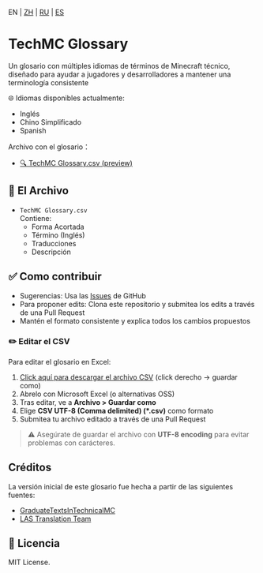 EN | [ZH](README.zh.md) | [RU](README.ru.md) | [ES](README.es.md)
# TechMC Glossary

Un glosario con múltiples idiomas de términos de Minecraft técnico, diseñado para ayudar a jugadores y desarrolladores a mantener una terminología consistente

🌐 Idiomas disponibles actualmente:

- Inglés
- Chino Simplificado
- Spanish

Archivo con el glosario：
- [🔍 TechMC Glossary.csv (preview)](https://github.com/DuskScorpio/TechMC-Glossary/blob/main/TechMC%20Glossary.csv)

## 📄 El Archivo

- `TechMC Glossary.csv`  
  Contiene:
  - Forma Acortada
  - Término (Inglés)
  - Traducciones
  - Descripción

## ✅ Como contribuir

- Sugerencias: Usa las [Issues](https://github.com/DuskScorpio/TechMC-Glossary/issues) de GitHub
- Para proponer edits: Clona este repositorio y submitea los edits a través de una Pull Request
- Mantén el formato consistente y explica todos los cambios propuestos

### ✏️ Editar el CSV

Para editar el glosario en Excel:

1. [Click aquí para descargar el archivo CSV](https://github.com/DuskScorpio/TechMC-Glossary/raw/main/TechMC%20Glossary.csv) (click derecho → guardar como)  
2. Abrelo con Microsoft Excel (o alternativas OSS)
3. Tras editar, ve a **Archivo > Guardar como**
4. Elige **CSV UTF-8 (Comma delimited) (*.csv)** como formato
5. Submitea tu archivo editado a través de una Pull Request

> ⚠️ Asegúrate de guardar el archivo con **UTF-8 encoding** para evitar problemas con carácteres.

## Créditos
La versión inicial de este glosario fue hecha a partir de las siguientes fuentes:
- [GraduateTextsInTechnicalMC](https://github.com/tanhHeng/GraduateTextsInTechnicalMC)
- [LAS Translation Team](https://www.youtube.com/@redstonevideotranslation5478)

## 📜 Licencia

MIT License.
